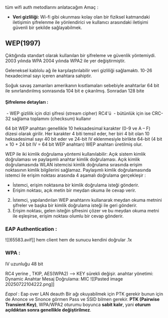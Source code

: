 tüm wifi auth metodlarını anlatacağım 
Amaç : 
- **Veri gizliliği:** Wi-fi gibi okunması kolay olan bir fiziksel katmandaki iletişimin şifrelenme ile yönlendirici ve kullanıcı arasındaki iletişimi güvenli bir şekilde sağlayabilmek. 
## WEP(1997)
Çıktığında standart olarak kullanılan bir şifreleme ve güvenlik yöntemiydi. 2003 yılında WPA 2004 yılında WPA2 ile yer değiştirmiştir.

Geleneksel kablolu ağ ile karşılaştırılabilir veri gizliliği sağlamaktı. 10-26 hexadecimal sayı içeren anahtara sahiptir.

Soğuk savaş zamanları amerikanın kısıtlamaları sebebiyle anahtarlar 64 bit ile sınırlandırılmış sonrasında 104 bit e çıkarılmış. Sonradan 128 bite 
#### Şifreleme detayları  :

 - WEP gizlilik için dizi şifresi (stream cipher) RC4'ü
 - bütünlük için ise CRC-32 sağlama toplamını (checksum) kullanır

64 bit WEP anahtarı genellikle 10 heksadesimal karakter (0-9 ve A – F) dizesi olarak girilir. Her karakter 4 biti temsil eder, her biri 4 bit olan 10 heksadesimal sayı 40 bit eder ve 24-bit IV eklenmesiyle birlikte 64-bit (4 bit × 10 + 24 bit IV = 64 bit WEP anahtarı) WEP anahtarı üretilmiş olur.

WEP ile iki kimlik doğrulama yöntemi kullanılabilir: Açık sistem kimlik doğrulaması ve paylaşımlı anahtar kimlik doğrulaması. 
Açık kimlik doğrulamasında WLAN istemcisi kimlik doğrulama sırasında erişim noktasının kimlik bilgilerini sağlamaz.
Paylaşımlı kimlik doğrulamasında istemci ile erişim noktası arasında 4 aşamalı doğrulama gerçekleşir : 
- İstemci, erişim noktasına bir kimlik doğrulama isteği gönderir.
- Erişim noktası, açık metin bir meydan okuma ile cevap verir.
2. İstemci, yapılandırılan WEP anahtarını kullanarak meydan okuma metnini şifreler ve başka bir kimlik doğrulama isteği ile geri gönderir.
3. Erişim noktası, gelen isteğin şifresini çözer ve bu meydan okuma metni ile eşleşirse, erişim noktası olumlu bir cevap gönderir.

### EAP Authentication : 
![[65583.avif]]
hem client hem de sunucu kendini doğrular  .1x



### WPA :
IV uzunluğu 48 bit 

RC4 yerine , TKIP, AES(WPA2) --> KEY sürekli değişir.
anahtar yönetimi: Dynamic Anahtar
Mesaj Doğrulama: MIC 
![[Pasted image 20250722104222.png]]

*Eapol* : Eap over LAN 
deauth
Bir ağı okuyabilmek için PTK gerekir bunun için de Anonce ve Snonce görmen Pass ve SSID bilmen gerekir.
**PTK (Pairwise Transient Key)**, WPA/WPA2 oturumu boyunca **sabit kalır**, yani **oturum açıldıktan sonra genellikle değiştirilmez**.